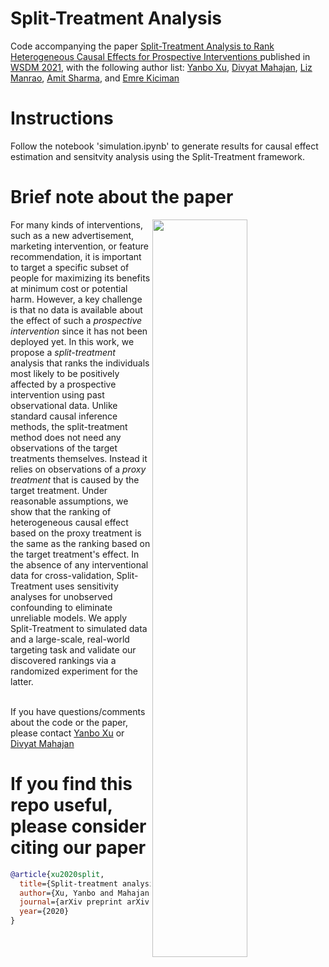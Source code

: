 # Split-Treatment Analysis
Code accompanying the paper [Split-Treatment Analysis to Rank Heterogeneous Causal Effects for Prospective Interventions
](https://arxiv.org/abs/2011.05877) published in [WSDM 2021](http://www.wsdm-conference.org/2021/), with the following author list: [Yanbo Xu](https://yanboxu.github.io/), [Divyat Mahajan](https://divyat09.github.io/), [Liz Manrao](), [Amit Sharma](http://www.amitsharma.in/), and [Emre Kiciman](http://kiciman.org/)

# Instructions

Follow the notebook 'simulation.ipynb' to generate results for causal effect estimation and sensitvity analysis using the Split-Treatment framework.

# Brief note about the paper
<img src="Overall.pdf" width=55% align="right">
For many kinds of interventions, such as a new advertisement, marketing intervention, or feature recommendation, it is important to target a specific subset of people for maximizing its benefits at minimum cost or potential harm. However, a key challenge is that no data is available about the effect of such a <em> prospective intervention </em> since it has not been deployed yet. In this work, we propose a <em> split-treatment </em> analysis that ranks the individuals most likely to be positively affected by a prospective intervention using past observational data. Unlike standard causal inference methods, the split-treatment method does  not need any observations of the target treatments themselves. Instead it relies on observations of a  <em> proxy treatment </em> that is caused by the target treatment. Under reasonable assumptions, we show that the ranking of heterogeneous causal effect based on the proxy treatment is the same as the ranking based on the target treatment's effect. In the absence of any interventional data for cross-validation, Split-Treatment uses sensitivity analyses for unobserved confounding to eliminate unreliable models. We apply Split-Treatment to simulated data and a large-scale, real-world targeting task and validate our discovered rankings via a randomized experiment for the latter. 

&nbsp;
&nbsp;
</br>
If you have questions/comments about the code or the paper, please contact [Yanbo Xu](https://yanboxu.github.io/) or [Divyat Mahajan](https://divyat09.github.io)

# If you find this repo useful, please consider citing our paper

```bibtex
@article{xu2020split,
  title={Split-treatment analysis to rank heterogeneous causal effects for prospective interventions},
  author={Xu, Yanbo and Mahajan, Divyat and Manrao, Liz and Sharma, Amit and Kiciman, Emre},
  journal={arXiv preprint arXiv:2011.05877},
  year={2020}
}
```
